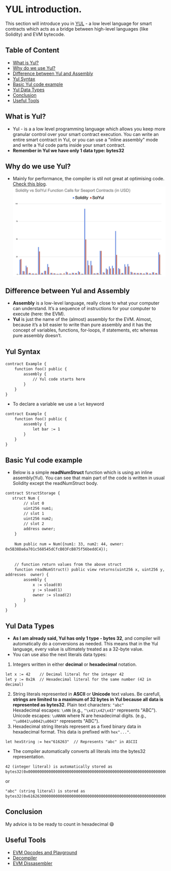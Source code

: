# YUL introduction.
This section will introduce you in [YUL](https://docs.soliditylang.org/en/latest/yul.html) - a low level language for smart contracts which acts as a bridge between high-level languages (like Solidity) and EVM bytecode.
## Table of Content 
* [What is Yul?](#what-is-yul?)
* [Why do we use Yul?](#why-do-we-use-yul?)
* [Difference between Yul and Assembly](#difference-between-yul-and-assembly)
* [Yul Syntax](#yul-syntax)
* [Basic Yul code example](#basic-code-example)
* [Yul Data Types](#yul-data-types)
* [Conclusion](#conclusion)
* [Useful Tools](#useful-tools)
## What is Yul?
 - Yul - is a a low level programming language which allows you keep more granular control over your smart contract execution. You can write an entire smart contract in Yul, or you can use a "inline assembly" mode and write a Yul code parts inside your smart contract.
 - **Remember in Yul we have only 1 data type: bytes32**
## Why do we use Yul?
 - Mainly for performance, the compiler is stil not great at optimising code.  [Check this blog](https://makemake.site/post/solidity-considered-harmful).
![image alt](https://github.com/ohMySol/yul-book-examples/blob/757cfa2b1761d13362df86cb63f36a8e160bb176/SolidityVsYul.jpg)
## Difference between Yul and Assembly
 - **Assembly** is a low-level language, really close to what your computer can understand. It’s a sequence of instructions for your computer to execute (here: the EVM).
 - **Yul** is just the name of the (almost) assembly for the EVM. Almost, because it’s a bit easier to write than pure assembly and it has the concept of variables, functions, for-loops, if statements, etc whereas pure assembly doesn’t.
## Yul Syntax
```
contract Example {
    function foo() public {
        assembly {
            // Yul code starts here
        }
    }
}
```
 - To declare a variable we use a `let` keyword
```
contract Example {
    function foo() public {
        assembly {
            let bar := 1
        }
    }
}
```
## Basic Yul code example
 - Below is a simple **readNumStruct** function which is using an inline assembly(Yul). You can see that main part of the code is written in usual Solidity except the readNumStruct body.
```
contract StructStorage {
   struct Num {
        // slot 0
        uint256 num1;
        // slot 1
        uint256 num2;
        // slot 2
        address owner;
    }
    
    Num public num = Num({num1: 33, num2: 44, owner: 0x5B38Da6a701c568545dCfcB03FcB875f56beddC4});


    // function return values from the above struct
    function readNumStruct() public view returns(uint256 x, uint256 y, addresses  owner) {
        assembly {
            x := sload(0)
            y := sload(1)
            owner := sload(2)
        }
    }
}
```
## Yul Data Types
 - **As I am already said, Yul has only 1 type - bytes 32**, and compiler will automatically do a conversions as needed. This means that in the Yul language, every value is ultimately treated as a 32-byte value.
 - You can use also the next literals data types: 
 1. Integers written in either **decimal** or **hexadecimal** notation.
 ```
 let x := 42    // Decimal literal for the integer 42
 let y := 0x2A  // Hexadecimal literal for the same number (42 in decimal)
 ```
2. String literals represented in **ASCII** or **Unicode** text values. Be carefull, **strings are limited to a maximum of 32 bytes in Yul because all data is represented as bytes32**.
 Plain text characters: `"abc"` \
 Hexadecimal escapes: `\xNN` (e.g., `"\x41\x42\x43"` represents "ABC"). \
 Unicode escapes: `\uNNNN` where N are hexadecimal digits. (e.g., `"\u0041\u0042\u0043"`  represents "ABC").
3. Hexadecimal string literals represent as a fixed binary data in hexadecimal format. This data is prefixed with `hex"..."`.
```
let hexString := hex"616263"  // Represents "abc" in ASCII
```
 - The compiler automatically converts all literals into the bytes32 representation.
 ```
 42 (integer literal) is automatically stored as
 bytes32(0x000000000000000000000000000000000000000000000000000000000000002A).
 ```
or
```
"abc" (string literal) is stored as 
bytes32(0x6162630000000000000000000000000000000000000000000000000000000000)
```
## Conclusion
My advice is to be ready to count in hexadecimal 😄
## Useful Tools
 - [EVM Opcodes and Playground](https://www.evm.codes/)
 - [Decompiler](https://ethervm.io/decompile)
 - [EVM Dissasembler](https://github.com/Arachnid/evmdis)